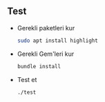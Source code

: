 Test
----

- Gerekli paketleri kur

  ```sh
  sudo apt install highlight
  ```

- Gerekli Gem'leri kur

  ```sh
  bundle install
  ```

- Test et

  ```sh
  ./test
  ```

